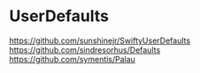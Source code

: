 
# UserDefaults
https://github.com/sunshinejr/SwiftyUserDefaults
https://github.com/sindresorhus/Defaults
https://github.com/symentis/Palau

